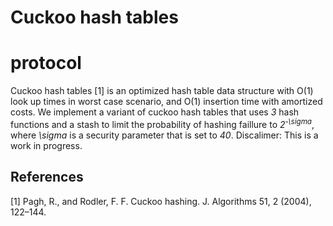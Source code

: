# Cuckoo hash tables

# protocol
Cuckoo hash tables [1] is an optimized hash table data structure with O(1) look up times in worst case scenario, and O(1) insertion time with amortized costs. We implement a variant of cuckoo hash tables that uses *3* hash functions and a stash to limit the probability of hashing faillure to _2<sup>-\sigma</sup>_, where _\sigma_ is a security parameter that is set to _40_.
Discalimer: This is a work in progress.

## References

[1] Pagh, R., and Rodler, F. F. Cuckoo hashing. J. Algorithms 51, 2 (2004), 122–144.
